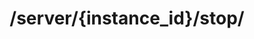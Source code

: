 ---
title: /server/{instance_id}/stop/
position: 2.8
type: post
description: Tắt máy chủ ảo
left_code_blocks:
  - code_block: |-
      r = requests.get("http://portalurl/api/v1/server/{instance_id}/stop/", token="YOUR_TOKEN_KEY")
      print r.text
    title: Python
    language: python
right_code_blocks:
  - code_block: |-
      {
        "message": "string"
      }

    title: Response
    language: json
---